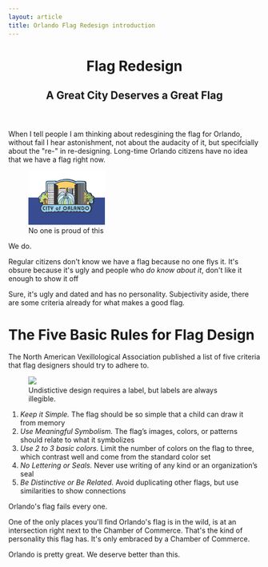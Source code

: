 ```yaml
---
layout: article
title: Orlando Flag Redesign introduction
---
```


<header>
<h1>Flag Redesign</h1>
<h2>A Great City Deserves a Great Flag</h2>
</header>

When I tell people I am thinking about redesgining the flag for Orlando,
without fail I hear astonishment, not about the audacity of it, but
specifcially about the "re-" in re-designing. Long-time Orlando citizens have
no idea that we have a flag right now.

<figure class="floater"><img style="width: 20ex;" src="https://github.com/cforlando/flags/raw/master/city-of-orlando/1980-06-02-kiwanis.png"/><figcaption>No one is proud of this</figcaption></figure>


We do.

Regular citizens don't know we have a flag because no one flys it. It's obsure
because it's ugly and people who *do know about it*, don't like it enough to
show it off

Sure, it's ugly and dated and has no personality. Subjectivity aside,
there are some criteria already for what makes a good flag.

The Five Basic Rules for Flag Design
====================================

The North American Vexillological Association published a list of five criteria that flag designers should try to adhere to.

<figure class="floater"><img style="width: 45ex;" src="https://camo.githubusercontent.com/e2d3c68a07f7664a5bee12a5472c868b026f3f42/68747470733a2f2f6c68332e676f6f676c6575736572636f6e74656e742e636f6d2f583750534f715f73615a36444b6d30596269517631354648484275766a50786253464a78756d446c346f35613d773831302d683933302d6e6f"/><figcaption>Undistictive design requires a label, but labels are always illegible.</figcaption></figure>

1. *Keep it Simple.*  The flag should be so simple that a child can draw it from memory
2. *Use Meaningful Symbolism.* The flag’s images, colors, or patterns should relate to what it symbolizes
3. *Use 2 to 3 basic colors.* Limit the number of colors on the flag to three, which contrast well and come from the standard color set
4. *No Lettering or Seals.* Never use writing of any kind or an organization’s seal
5. *Be Distinctive or Be Related.* Avoid duplicating other flags, but use similarities to show connections

Orlando's flag fails every one.

One of the only places you'll find Orlando's flag is in the wild, is at an
intersection right next to the Chamber of Commerce. That's the kind of
personality this flag has. It's only embraced by a Chamber of Commerce.

Orlando is pretty great. We deserve better than this.
